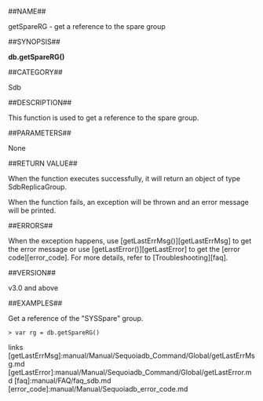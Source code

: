 ##NAME##

getSpareRG - get a reference to the spare group

##SYNOPSIS##

**db.getSpareRG()**

##CATEGORY##

Sdb

##DESCRIPTION##

This function is used to get a reference to the spare group.

##PARAMETERS##

None

##RETURN VALUE##

When the function executes successfully, it will return an object of type SdbReplicaGroup. 

When the function fails, an exception will be thrown and an error message will be printed.

##ERRORS##

When the exception happens, use [getLastErrMsg()][getLastErrMsg] to get the error message or use [getLastError()][getLastError] to get the [error code][error_code]. For more details, refer to [Troubleshooting][faq].

##VERSION##

v3.0 and above

##EXAMPLES##

Get a reference of the "SYSSpare" group.

```lang-javascript
> var rg = db.getSpareRG()
```

[^_^]:
   links
[getLastErrMsg]:manual/Manual/Sequoiadb_Command/Global/getLastErrMsg.md
[getLastError]:manual/Manual/Sequoiadb_Command/Global/getLastError.md
[faq]:manual/FAQ/faq_sdb.md
[error_code]:manual/Manual/Sequoiadb_error_code.md